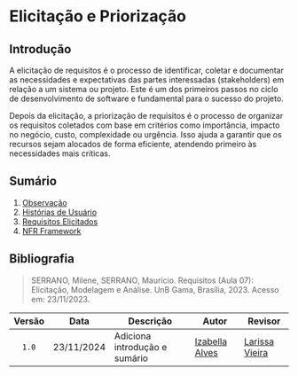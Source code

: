 # Elicitação e Priorização

## Introdução

A elicitação de requisitos é o processo de identificar, coletar e documentar as necessidades e expectativas das partes interessadas (stakeholders) em relação a um sistema ou projeto. Este é um dos primeiros passos no ciclo de desenvolvimento de software e fundamental para o sucesso do projeto.

Depois da elicitação, a priorização de requisitos é o processo de organizar os requisitos coletados com base em critérios como importância, impacto no negócio, custo, complexidade ou urgência. Isso ajuda a garantir que os recursos sejam alocados de forma eficiente, atendendo primeiro às necessidades mais críticas.

## Sumário

1. [Observação](https://unbarqdsw2024-2.github.io/2024.2_G10_Recomendacao_Entrega_02/#/elicitacao-e-priorizacao/observacao)
2. [Histórias de Usuário](https://unbarqdsw2024-2.github.io/2024.2_G10_Recomendacao_Entrega_02/#/elicitacao-e-priorizacao/historias-de-usuario)
3. [Requisitos Elicitados](https://unbarqdsw2024-2.github.io/2024.2_G10_Recomendacao_Entrega_02/#/elicitacao-e-priorizacao/requisitos-elicitados)
4. [NFR Framework](https://unbarqdsw2024-2.github.io/2024.2_G10_Recomendacao_Entrega_02/#/elicitacao-e-priorizacao/nfr-framework)

## Bibliografia

> SERRANO, Milene, SERRANO, Maurício. Requisitos (Aula 07): Elicitação, Modelagem e Análise. UnB Gama, Brasília, 2023. Acesso em: 23/11/2023.

| Versão | Data | Descrição | Autor | Revisor |
| :----: | ---- | --------- | ----- | ------- |
| `1.0`  |23/11/2024| Adiciona introdução e sumário | [Izabella Alves](https://github.com/izabellaalves) |[Larissa Vieira](https://github.com/VieiraLaris)  |
